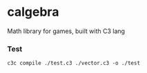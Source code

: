 # calgebra


Math library for games, built with C3 lang



### Test

`c3c compile ./test.c3 ./vector.c3 -o ./test`